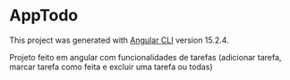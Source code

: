 # AppTodo

This project was generated with [Angular CLI](https://github.com/angular/angular-cli) version 15.2.4.

Projeto feito em angular com funcionalidades de tarefas (adicionar tarefa, marcar tarefa como feita e excluir uma tarefa ou todas)

